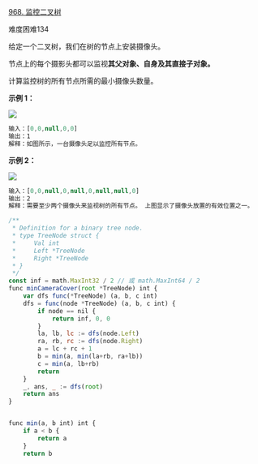 [968. 监控二叉树](https://leetcode-cn.com/problems/binary-tree-cameras/)

难度困难134

给定一个二叉树，我们在树的节点上安装摄像头。

节点上的每个摄影头都可以监视**其父对象、自身及其直接子对象。**

计算监控树的所有节点所需的最小摄像头数量。

**示例 1：**

![](file:///Users/bellick/Documents/.FocusNote/assets/fc1e9a26-fbcb-45a9-8170-cbb6da023d29.png?t=1602586390956)

```javascript
输入：[0,0,null,0,0]
输出：1
解释：如图所示，一台摄像头足以监控所有节点。
```

**示例 2：**

![](file:///Users/bellick/Documents/.FocusNote/assets/7006c6eb-b566-4371-ade4-6d8fa954519e.png?t=1602586390956)

```javascript
输入：[0,0,null,0,null,0,null,null,0]
输出：2
解释：需要至少两个摄像头来监视树的所有节点。 上图显示了摄像头放置的有效位置之一。
```

```javascript
/**
 * Definition for a binary tree node.
 * type TreeNode struct {
 *     Val int
 *     Left *TreeNode
 *     Right *TreeNode
 * }
 */
const inf = math.MaxInt32 / 2 // 或 math.MaxInt64 / 2
func minCameraCover(root *TreeNode) int {
    var dfs func(*TreeNode) (a, b, c int)
    dfs = func(node *TreeNode) (a, b, c int) {
        if node == nil {
            return inf, 0, 0
        }
        la, lb, lc := dfs(node.Left)
        ra, rb, rc := dfs(node.Right)
        a = lc + rc + 1
        b = min(a, min(la+rb, ra+lb))
        c = min(a, lb+rb)
        return
    }
    _, ans, _ := dfs(root)
    return ans
}


func min(a, b int) int {
    if a < b {
        return a
    }
    return b

```